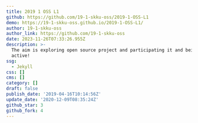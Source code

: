 ```yaml
---
title: 2019 1 OSS L1
github: https://github.com/19-1-skku-oss/2019-1-OSS-L1
demo: https://19-1-skku-oss.github.io/2019-1-OSS-L1/
author: 19-1-skku-oss
author_link: https://github.com/19-1-skku-oss
date: 2023-11-26T07:33:26.955Z
description: >-
  The aim is exploring open source project and participating it and being
  active!
ssg:
  - Jekyll
css: []
cms: []
category: []
draft: false
publish_date: '2019-04-16T10:14:56Z'
update_date: '2020-12-09T08:35:24Z'
github_star: 3
github_fork: 4
---
```

